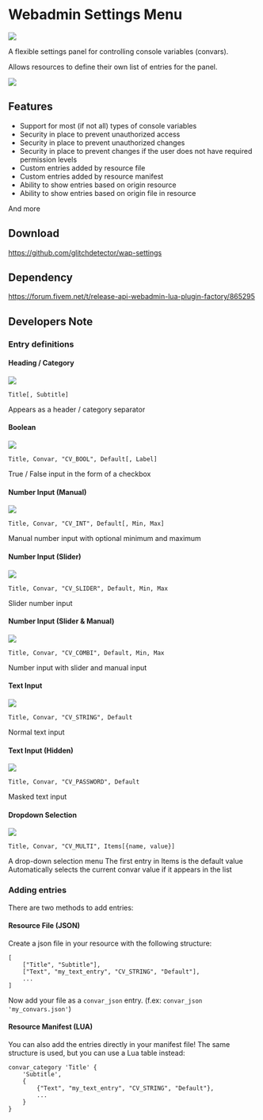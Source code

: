 # Webadmin Settings Menu

![](https://puu.sh/ECSC4.png)

A flexible settings panel for controlling console variables (convars).

Allows resources to define their own list of entries for the panel.

![](https://puu.sh/ECSwG.png)

## Features

 - Support for most (if not all) types of console variables
 - Security in place to prevent unauthorized access
 - Security in place to prevent unauthorized changes
 - Security in place to prevent changes if the user does not have required permission levels
 - Custom entries added by resource file
 - Custom entries added by resource manifest
 - Ability to show entries based on origin resource
 - Ability to show entries based on origin file in resource

 And more

## Download
https://github.com/glitchdetector/wap-settings

## Dependency
https://forum.fivem.net/t/release-api-webadmin-lua-plugin-factory/865295

## Developers Note

### Entry definitions

#### Heading / Category
![](https://puu.sh/ECSzI.png)
```
Title[, Subtitle]
```
Appears as a header / category separator

#### Boolean
![](https://puu.sh/ECSzx.png)
```
Title, Convar, "CV_BOOL", Default[, Label]
```
True / False input in the form of a checkbox

#### Number Input (Manual)
![](https://puu.sh/ECSzO.png)
```
Title, Convar, "CV_INT", Default[, Min, Max]
```
Manual number input with optional minimum and maximum

#### Number Input (Slider)
![](https://puu.sh/ECSzS.png)
```
Title, Convar, "CV_SLIDER", Default, Min, Max
```
Slider number input

#### Number Input (Slider & Manual)
![](https://puu.sh/ECSzX.png)
```
Title, Convar, "CV_COMBI", Default, Min, Max
```
Number input with slider and manual input

#### Text Input
![](https://puu.sh/ECSA2.png)
```
Title, Convar, "CV_STRING", Default
```
Normal text input

#### Text Input (Hidden)
![](https://puu.sh/ECSBf.png)
```
Title, Convar, "CV_PASSWORD", Default
```
Masked text input

#### Dropdown Selection
![](https://puu.sh/ECSAF.png)
```
Title, Convar, "CV_MULTI", Items[{name, value}]
```
A drop-down selection menu
The first entry in Items is the default value
Automatically selects the current convar value if it appears in the list

### Adding entries



There are two methods to add entries:

#### Resource File (JSON)
Create a json file in your resource with the following structure:
```
[
    ["Title", "Subtitle"],
    ["Text", "my_text_entry", "CV_STRING", "Default"],
    ...
]
```
Now add your file as a `convar_json` entry. (f.ex: `convar_json 'my_convars.json'`)

#### Resource Manifest (LUA)
You can also add the entries directly in your manifest file!
The same structure is used, but you can use a Lua table instead:
```
convar_category 'Title' {
    'Subtitle',
    {
        {"Text", "my_text_entry", "CV_STRING", "Default"},
        ...
    }
}
```
